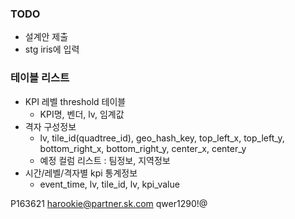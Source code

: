 ### TODO

- 설계안 제출
- stg iris에 입력


### 테이블 리스트
- KPI 레벨 threshold 테이블
  - KPI명, 벤더, lv, 임계값 
- 격자 구성정보
  - lv, tile_id(quadtree_id), geo_hash_key, top_left_x, top_left_y, bottom_right_x, bottom_right_y, center_x, center_y
  - 예정 컬럼 리스트 : 팀정보, 지역정보
- 시간/레벨/격자별 kpi 통계정보
  - event_time, lv, tile_id, lv, kpi_value 

P163621
harookie@partner.sk.com
qwer1290!@